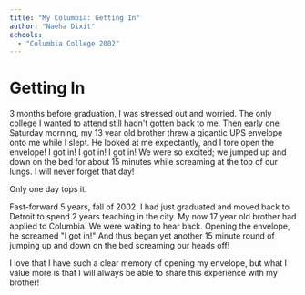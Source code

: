 ```yaml
---
title: "My Columbia: Getting In"
author: "Naeha Dixit"
schools:
  - "Columbia College 2002"
---
```


# Getting In

3 months before graduation, I was stressed out and worried.  The only college I wanted to attend still hadn't gotten back to me.  Then early one Saturday morning, my 13 year old brother threw a gigantic UPS envelope onto me while I slept.  He looked at me expectantly, and I tore open the envelope!  I got in!  I got in!  I got in!  We were so excited; we jumped up and down on the bed for about 15 minutes while screaming at the top of our lungs.  I will never forget that day!

Only one day tops it.

Fast-forward 5 years, fall of 2002.  I had just graduated and moved back to Detroit to spend 2 years teaching in the city.  My now 17 year old brother had applied to Columbia.  We were waiting to hear back.  Opening the envelope, he screamed "I got in!"  And thus began yet another 15 minute round of jumping up and down on the bed screaming our heads off!

I love that I have such a clear memory of opening my envelope, but what I value more is that I will always be able to share this experience with my brother!
